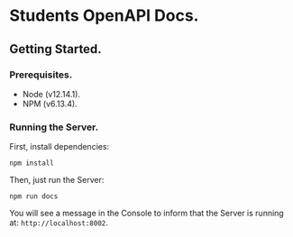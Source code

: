 # Students OpenAPI Docs.

## Getting Started.

### Prerequisites.

- Node (v12.14.1).
- NPM (v6.13.4).

### Running the Server.

First, install dependencies:
```
npm install
```

Then, just run the Server:
```
npm run docs
```

You will see a message in the Console to inform that the Server is running at: ```http://localhost:8002```.